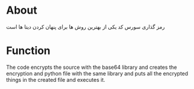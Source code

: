 # About
رمز گذاری سورس کد یکی از بهترین روش ها برای پنهان کردن دیتا ها است
# Function
The code encrypts the source with the base64 library and creates the encryption and python file with the same library and puts all the encrypted things in the created file and executes it.

